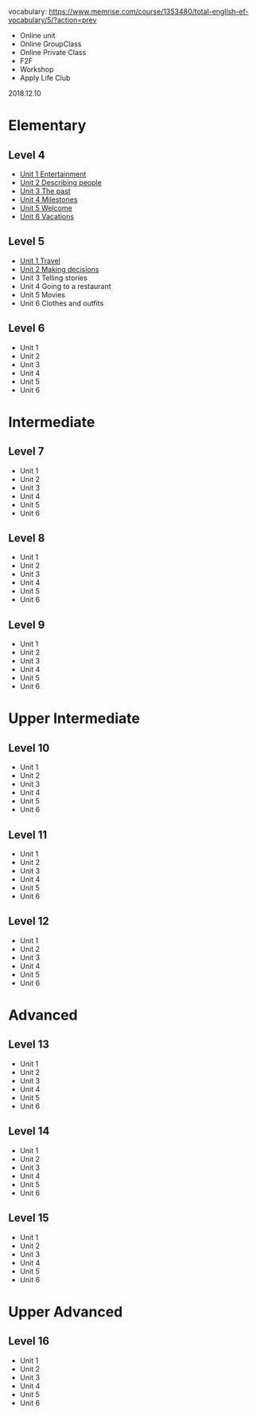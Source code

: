 vocabulary: https://www.memrise.com/course/1353480/total-english-ef-vocabulary/5/?action=prev
* Online unit
* Online GroupClass
* Online Private Class
* F2F
* Workshop
* Apply Life Club

2018.12.10

# Elementary

## Level 4
* [Unit 1 Entertainment](https://github.com/MingxiaGuo/English/blob/master/EF/4-1_Entertainment.md)
* [Unit 2 Describing people](https://github.com/MingxiaGuo/English/blob/master/EF/4-2_Describing%20people.md)
* [Unit 3 The past](https://github.com/MingxiaGuo/English/blob/master/EF/4-3_The%20Past.md)
* [Unit 4 Milestones](https://github.com/MingxiaGuo/English/blob/master/EF/4-4_Milestones.md)
* [Unit 5 Welcome](https://github.com/MingxiaGuo/English/blob/master/EF/4-4_Welcome.md.md)
* [Unit 6 Vacations](https://github.com/MingxiaGuo/English/blob/master/EF/4-6_Vacations.md)
  
## Level 5
* [Unit 1 Travel](https://github.com/MingxiaGuo/English/blob/master/EF/5-1_Travel.md)
* [Unit 2 Making decisions](https://github.com/MingxiaGuo/English/blob/master/EF/5-2_Making%20decisions.md)
* Unit 3 Telling stories
* Unit 4 Going to a restaurant
* Unit 5 Movies
* Unit 6 Clothes and outfits

## Level 6
* Unit 1
* Unit 2
* Unit 3
* Unit 4
* Unit 5
* Unit 6

# Intermediate
## Level 7
* Unit 1
* Unit 2
* Unit 3
* Unit 4
* Unit 5
* Unit 6
## Level 8
* Unit 1
* Unit 2
* Unit 3
* Unit 4
* Unit 5
* Unit 6
## Level 9
* Unit 1
* Unit 2
* Unit 3
* Unit 4
* Unit 5
* Unit 6



# Upper Intermediate
## Level 10
* Unit 1
* Unit 2
* Unit 3
* Unit 4
* Unit 5
* Unit 6
## Level 11
* Unit 1
* Unit 2
* Unit 3
* Unit 4
* Unit 5
* Unit 6
## Level 12
* Unit 1
* Unit 2
* Unit 3
* Unit 4
* Unit 5
* Unit 6

# Advanced
## Level 13
* Unit 1
* Unit 2
* Unit 3
* Unit 4
* Unit 5
* Unit 6
## Level 14
* Unit 1
* Unit 2
* Unit 3
* Unit 4
* Unit 5
* Unit 6
## Level 15
* Unit 1
* Unit 2
* Unit 3
* Unit 4
* Unit 5
* Unit 6

# Upper Advanced
## Level 16
* Unit 1
* Unit 2
* Unit 3
* Unit 4
* Unit 5
* Unit 6
